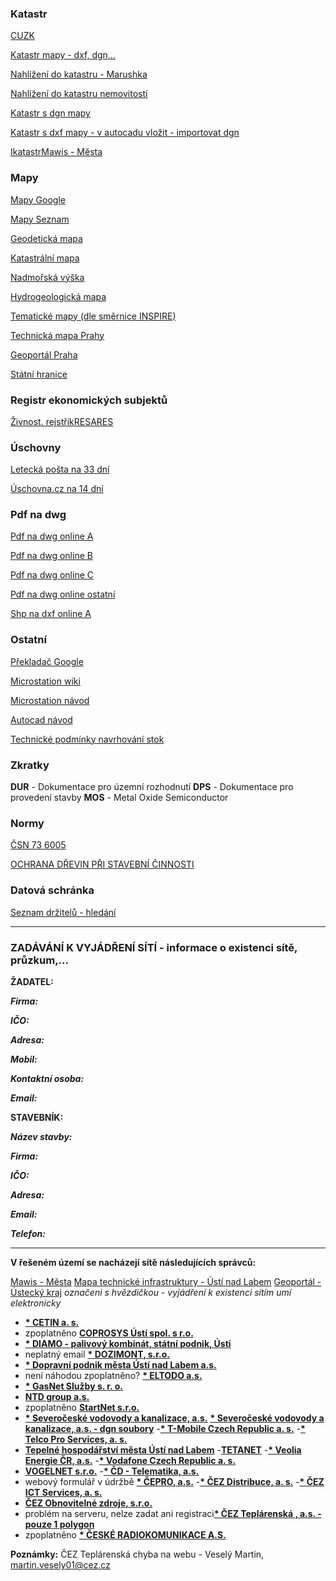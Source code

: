 

### Katastr

[CUZK](https://www.cuzk.cz/)

[Katastr mapy - dxf, dgn,..](https://ags.cuzk.cz/geoprohlizec/)

[Nahlížení do katastru - Marushka](https://sgi-nahlizenidokn.cuzk.cz/marushka/default.aspx?themeid=3)

[Nahlížení do katastru nemovitostí](https://nahlizenidokn.cuzk.cz/)

[Katastr s dgn mapy](https://services.cuzk.cz/dgn/ku/)

[Katastr s dxf mapy - v autocadu vložit - importovat dgn](https://services.cuzk.cz/dxf/ku/)

[Ikatastr](https://www.ikatastr.cz/)[Mawis - Města](https://mawis.eu/utilityreport/mesta/)

### Mapy

[Mapy Google](https://www.google.com/maps)

[Mapy Seznam](https://mapy.cz/zakladni?x=14.0120590&y=50.6572500&z=11)

[Geodetická mapa](https://ags.cuzk.cz/geoprohlizec/)

[Katastrální mapa](https://katastralnimapy.cuzk.cz/)

[Nadmořská výška](https://api.mapy.cz/view?page=altitude)

[Hydrogeologická mapa](https://heis.vuv.cz/data/webmap/isapi.dll?map=mp_heis_voda&TMPL=HVMAP_MAIN&IFRAME=0&lon=18.061861&lat=49.8903129&scale=483840)

[Tematické mapy (dle směrnice INSPIRE)](https://geoportal.gov.cz/web/guest/map)

[Technická mapa Prahy](https://app.iprpraha.cz/apl/app/dtmp/index.html)

[Geoportál Praha](https://www.geoportalpraha.cz/cs/data/otevrena-data/seznam)

[Státní hranice](http://statnihranice.cz/indexcesky.php)

### Registr ekonomických subjektů

[Živnost. rejstřík](https://www.rzp.cz/cgi-bin/aps_cacheWEB.sh?VSS_SERV=ZVWSBJFND)[RES](https://apl.czso.cz/irsw/)[ARES](https://wwwinfo.mfcr.cz/ares/ares_es.html.cz)

### Úschovny

[Letecká pošta na 33 dní](http://leteckaposta.cz/)

[Úschovna.cz na 14 dní](https://uschovna.cz/poslat-zasilku)

### Pdf na dwg

[Pdf na dwg online A](https://cadsofttools.com/cz/pdf-to-dwg-online/)

[Pdf na dwg online B](https://www.zamzar.com/convert/pdf-to-dwg/)

[Pdf na dwg online C](https://www.convertpdftoautocad.com/)

[Pdf na dwg online ostatní](https://www.google.com/search?q=pdf+to+dwg&rlz=1C1GCEA_enCZ1004CZ1004&oq=pdf+to+dwg&aqs=chrome.0.69i59l2j0i512l3j69i60l3.3375j0j7&sourceid=chrome&ie=UTF-8)

[Shp na dxf online A](https://mygeodata.cloud/converter/shp-to-dxf)

### Ostatní

[Překladač Google](https://translate.google.cz/?hl=cs&sl=auto&tl=en&text=prodlou%C5%BEit&op=translate)

[Microstation wiki](https://communities-bentley-com.translate.goog/products/microstation/w/microstation__wiki/3274/microstation?_x_tr_sl=auto&_x_tr_tl=en&_x_tr_hl=cs&_x_tr_pto=wapp)

[Microstation návod](http://www.gisoft.cz/JakNaTo/JakNaTo#JakNaTo7)

[Autocad návod](http://docs.autodesk.com/ACD/2011/CSY/filesAUG/WS1a9193826455f5ffa23ce210c4a30acaf-6b43.htm)

[Technické podmínky navrhování stok](http://hgf10.vsb.cz/546/VHZ2/8_podminky_navrhovani_stok.html)


### Zkratky

**DUR** - Dokumentace pro územní rozhodnutí
**DPS** - Dokumentace pro provedení stavby
**MOS** - Metal Oxide Semiconductor

### Normy

[ČSN 73 6005](https://www.vhodne-uverejneni.cz/index.php?m=xenorders&h=orderdocument&a=download&document=1708553&token=)

[OCHRANA DŘEVIN PŘI STAVEBNÍ ČINNOSTI](https://standardy.nature.cz/res/archive/198/025321.pdf?seek=1407920457)

### Datová schránka
[Seznam držitelů - hledání](https://www.mojedatovaschranka.cz/sds/)

-------------------------

### ZADÁVÁNÍ K VYJÁDŘENÍ SÍTÍ - informace o existenci sítě, průzkum,...

 
**ŽADATEL:**

**_Firma:_**

**_IČO:_** 

**_Adresa:_** 

**_Mobil:_** 

**_Kontaktní osoba:_** 

**_Email:_** 


**STAVEBNÍK:**

**_Název stavby:_**

**_Firma:_**

**_IČO:_** 

**_Adresa:_** 

**_Email:_** 

**_Telefon:_** 


-------------------------

**V řešeném území se nacházejí sítě následujících správců:**

[Mawis - Města](https://mawis.eu/utilityreport/mesta/)
[Mapa technické infrastruktury - Ústí nad Labem](https://mapy.usti-nad-labem.cz/apps/tech_infrastruktura/)
[Geoportál - Ústecký kraj](https://geoportal.kr-ustecky.cz/gs/vsechny-mapy/)
_označeni s hvězdičkou - vyjádření k existenci sítím umí elektronicky_

- [**\* CETIN a. s.**](https://www.cetin.cz/sit-cetin/vyjadrovani-o-existenci-siti) 
- zpoplatněno  [**COPROSYS Ústí spol. s r.o.**](https://www.coprosys.cz/vyjadreni-k-existenci-siti/) 
- [**\* DIAMO - palivový kombinát, státní podnik, Ústí**](https://www.diamo.cz/cs/kontakty) 
- neplatný email [**\* DOZIMONT, s.r.o.**](https://www.dozimont.cz/kontakty) 
- [**\* Dopravní podnik města Ústí nad Labem a.s.**](https://dpmul.cz/index.php?art=5345) 
- není náhodou zpoplatněno? [**\* ELTODO a.s.**](https://ezadost.eltodo.cz/VES/ALL/Home) 
- [**\* GasNet Služby s. r. o.**](https://dpo.gasnet.cz/zadost-o-stanovisko) 
- [**NTD group a.s.**](http://web.ntd.cz/index.html) 
- zpoplatněno [**StartNet s.r.o.**](https://www.starnet.cz/stavby/)
- [**\* Severočeské vodovody a kanalizace, a.s.**](https://zadosti.scvk.cz/Requests/reqMain.iface?site=scvk&reason=8) [**\* Severočeské vodovody a kanalizace, a.s. - dgn soubory**](https://zadosti.scvk.cz/Requests/reqMain.iface?site=scvk&reason=14)
-[**\* T-Mobile Czech Republic a. s.**](https://ochranasiti.t-mobile.cz/vyjadreni/index.php?r=steps/registration&step=applicant)
-[**\* Telco Pro Services, a. s.**](https://geoportal.cezdistribuce.cz/geoportal.ses/ves.aspx) 
- [**Tepelné hospodářství města Ústí nad Labem**](https://www.thmu.cz/rub-kontakty/rub-spojeni)
-[**TETANET**](https://www.tetanet.cz/)
-[**\* Veolia Energie ČR, a.s.**](https://zadosti.vecr.cz/Requests/reqMain.iface) 
-[**\* Vodafone Czech Republic a. s.**](https://www.zadostovyjadreni.cz/vodafone/) 
- [**VOGELNET s.r.o.**](https://www.vogelnet.cz/kontakty) 
-[**\* ČD - Telematika, a.s.**](https://vyjadreni.cdt.cz/Request) 
- webový formulář v údržbě [**\* ČEPRO, a.s.**](https://www.ceproas.cz/informace-pro-verejnost-a-zakazniky) 
-[**\* ČEZ Distribuce, a. s.**](https://geoportal.cezdistribuce.cz/geoportal.ses/ves.aspx) 
-[**\* ČEZ ICT Services, a. s.** ](https://geoportal.cezdistribuce.cz/geoportal.ses/ves.aspx) 
- [**ČEZ Obnovitelné zdroje, s.r.o.**](https://www.cez.cz/cs/o-cez/skupina-cez/vyznamne-spolecnosti-skupiny-cez/cez-obnovitelne-zdroje/kontakt)
- problém na serveru, nelze zadat ani registraci[**\* ČEZ Teplárenská , a.s.  - pouze 1 polygon**](https://geoportal.cezteplarenska.cz/WVP/Zadost/Identification) 
- zpoplatněno [**\* ČESKÉ RADIOKOMUNIKACE A.S.**](https://www.cra.cz/vyjadreni-o-existenci-siti) 

**Poznámky:**
ČEZ Teplárenská chyba na webu - Veselý Martin, martin.vesely01@cez.cz

